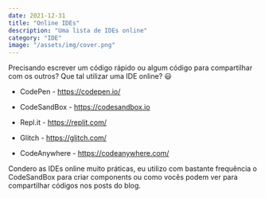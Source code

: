 ```yaml
---
date: 2021-12-31
title: "Online IDEs"
description: "Uma lista de IDEs online"
category: "IDE"
image: "/assets/img/cover.png"
---
```


Precisando escrever um código rápido ou algum código para compartilhar com os outros? Que tal utilizar uma IDE online? 😃

- CodePen - https://codepen.io/

- CodeSandBox - https://codesandbox.io

- Repl.it - https://replit.com/

- Glitch - https://glitch.com/

- CodeAnywhere - https://codeanywhere.com/

Condero as IDEs online muito práticas, eu utilizo com bastante frequência o CodeSandBox para criar components ou como vocês podem ver para compartilhar códigos nos posts do blog.